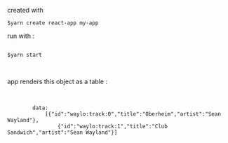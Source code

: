 created with 

```
$yarn create react-app my-app

```

run with :

```

$yarn start

```

<br>

app renders this object as a table : 

<br>

            data:
                [{"id":"waylo:track:0","title":"Oberheim","artist":"Sean Wayland"},
                    {"id":"waylo:track:1","title":"Club Sandwich","artist":"Sean Wayland"}]
